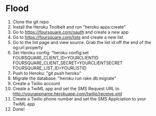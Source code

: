# Flood

1. Clone the git repo
2. Install the Heroku Toolbelt and run "heroku apps:create"
3. Go to https://foursquare.com/oauth and create a new app
4. Go to https://foursquare.com/lists and create a new list
5. Go to the list page and view source. Grab the list id off the end of the og:url property
6. Set Heroku config: "heroku config:set FOURSQUARE_CLIENT_ID=YOURCLIENTID FOURSQUARE_CLIENT_SECRET=YOURCLIENTSECRET FOURSQUARE_LIST_ID=YOURLISTID
7. Push to Heroku: "git push heroku"
8. Migrate the database: "heroku run rake db:migrate"
9. Create a Twilio account
10. Create a TwiML app and set the SMS Request URL to http://yourappname.herokuapp.com/twilio/receive.xml
11. Create a Twilio phone number and set the SMS Applciation to your TwiML app
12. Done!
